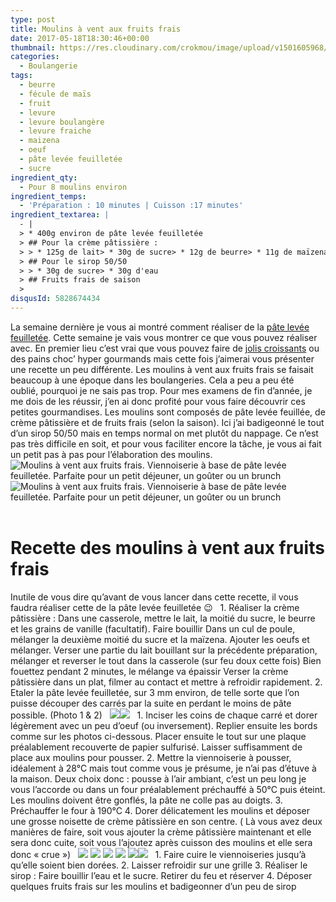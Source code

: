 ```yaml
---
type: post
title: Moulins à vent aux fruits frais
date: 2017-05-18T18:30:46+00:00
thumbnail: https://res.cloudinary.com/crokmou/image/upload/v1501605968/moulins-aux-fruits-feuillete%CC%81s-crokmou-blog-cuisine-voyage-1-9-160x107_fqfig8.jpg
categories: 
  - Boulangerie
tags: 
  - beurre
  - fécule de maïs
  - fruit
  - levure
  - levure boulangère
  - levure fraiche
  - maizena
  - oeuf
  - pâte levée feuilletée
  - sucre
ingredient_qty: 
  - Pour 8 moulins environ
ingredient_temps: 
  - 'Préparation : 10 minutes | Cuisson :17 minutes'
ingredient_textarea: |
  - |
  > * 400g environ de pâte levée feuilletée
  > ## Pour la crème pâtissière :
  > > * 125g de lait> * 30g de sucre> * 12g de beurre> * 11g de maïzena> * 15g d'oeuf
  > ## Pour le sirop 50/50
  > > * 30g de sucre> * 30g d'eau
  > ## Fruits frais de saison
  > 
disqusId: 5828674434
---
```


La semaine dernière je vous ai montré comment réaliser de la [pâte levée feuilletée](http://www.crokmou.com/2017/05/pate-levee-feuilletee-un-classique). Cette semaine je vais vous montrer ce que vous pouvez réaliser avec. En premier lieu c’est vrai que vous pouvez faire de [jolis croissants](http://www.crokmou.com/2014/04/croissants-pur-beurre) ou des pains choc’ hyper gourmands mais cette fois j’aimerai vous présenter une recette un peu différente. Les moulins à vent aux fruits frais se faisait beaucoup à une époque dans les boulangeries. Cela a peu a peu été oublié, pourquoi je ne sais pas trop. Pour mes examens de fin d’année, je me dois de les réussir, j’en ai donc profité pour vous faire découvrir ces petites gourmandises. Les moulins sont composés de pâte levée feuillée, de crème pâtissière et de fruits frais (selon la saison). Ici j’ai badigeonné le tout d’un sirop 50/50 mais en temps normal on met plutôt du nappage. Ce n’est pas très difficile en soit, et pour vous faciliter encore la tâche, je vous ai fait un petit pas à pas pour l’élaboration des moulins.   ![Moulins à vent aux fruits frais. Viennoiserie à base de pâte levée feuilletée. Parfaite pour un petit déjeuner, un goûter ou un brunch ](https://res.cloudinary.com/crokmou/image/upload/v1501605970/moulins-aux-fruits-feuillete%CC%81s-crokmou-blog-cuisine-voyage-1-8_ck5ldn.jpg "Moulins à vent aux fruits frais. Viennoiserie à base de pâte levée feuilletée. Parfaite pour un petit déjeuner, un goûter ou un brunch ")![Moulins à vent aux fruits frais. Viennoiserie à base de pâte levée feuilletée. Parfaite pour un petit déjeuner, un goûter ou un brunch ](https://res.cloudinary.com/crokmou/image/upload/v1501605975/moulins-aux-fruits-feuillete%CC%81s-crokmou-blog-cuisine-voyage-1-10_qhqmfg.jpg "Moulins à vent aux fruits frais. Viennoiserie à base de pâte levée feuilletée. Parfaite pour un petit déjeuner, un goûter ou un brunch ")  

# **Recette des moulins à vent aux fruits frais**

Inutile de vous dire qu’avant de vous lancer dans cette recette, il vous faudra réaliser cette de la pâte levée feuilletée 😉   1\. Réaliser la crème pâtissière : Dans une casserole, mettre le lait, la moitié du sucre, le beurre et les grains de vanille (facultatif). Faire bouillir Dans un cul de poule, mélanger la deuxième moitié du sucre et la maïzena. Ajouter les oeufs et mélanger. Verser une partie du lait bouillant sur la précédente préparation, mélanger et reverser le tout dans la casserole (sur feu doux cette fois) Bien fouettez pendant 2 minutes, le mélange va épaissir Verser la crème pâtissière dans un plat, filmer au contact et mettre à refroidir rapidement. 2\. Etaler la pâte levée feuilletée, sur 3 mm environ, de telle sorte que l’on puisse découper des carrés par la suite en perdant le moins de pâte possible. (Photo 1 & 2)   ![](https://res.cloudinary.com/crokmou/image/upload/v1501605978/moulins-aux-fruits-feuillete%CC%81s-crokmou-blog-cuisine-voyage-1_ua25ds.jpg)![](https://res.cloudinary.com/crokmou/image/upload/v1501605961/moulins-aux-fruits-feuillete%CC%81s-crokmou-blog-cuisine-voyage-1-1_nqp3lp.jpg)   1\. Inciser les coins de chaque carré et dorer légèrement avec un peu d’oeuf (ou inversement). Replier ensuite les bords comme sur les photos ci-dessous. Placer ensuite le tout sur une plaque préalablement recouverte de papier sulfurisé. Laisser suffisamment de place aux moulins pour pousser. 2\. Mettre la viennoiserie à pousser, idéalement à 28°C mais tout comme vous je présume, je n’ai pas d’étuve à la maison. Deux choix donc : pousse à l’air ambiant, c’est un peu long je vous l’accorde ou dans un four préalablement préchauffé à 50°C puis éteint. Les moulins doivent être gonflés, la pâte ne colle pas au doigts. 3\. Préchauffer le four à 190°C 4\. Dorer délicatement les moulins et déposer une grosse noisette de crème pâtissière en son centre. ( Là vous avez deux manières de faire, soit vous ajouter la crème pâtissière maintenant et elle sera donc cuite, soit vous l’ajoutez après cuisson des moulins et elle sera donc « crue »)   ![](https://res.cloudinary.com/crokmou/image/upload/v1501605967/moulins-aux-fruits-feuillete%CC%81s-crokmou-blog-cuisine-voyage-1-2_vbtnpq.jpg) ![](https://res.cloudinary.com/crokmou/image/upload/v1501605964/moulins-aux-fruits-feuillete%CC%81s-crokmou-blog-cuisine-voyage-1-3_jdzh0o.jpg) ![](https://res.cloudinary.com/crokmou/image/upload/v1501605964/moulins-aux-fruits-feuillete%CC%81s-crokmou-blog-cuisine-voyage-1-4_aagtfl.jpg) ![](https://res.cloudinary.com/crokmou/image/upload/v1501605970/moulins-aux-fruits-feuillete%CC%81s-crokmou-blog-cuisine-voyage-1-5_axze5k.jpg) ![](https://res.cloudinary.com/crokmou/image/upload/v1501605967/moulins-aux-fruits-feuillete%CC%81s-crokmou-blog-cuisine-voyage-1-6_sl9zxj.jpg)![](https://res.cloudinary.com/crokmou/image/upload/v1501605969/moulins-aux-fruits-feuillete%CC%81s-crokmou-blog-cuisine-voyage-1-7_gqwzip.jpg)   1\. Faire cuire le viennoiseries jusqu’à qu’elle soient bien dorées. 2\. Laisser refroidir sur une grille 3\. Réaliser le sirop : Faire bouillir l’eau et le sucre. Retirer du feu et réserver 4\. Déposer quelques fruits frais sur les moulins et badigeonner d’un peu de sirop